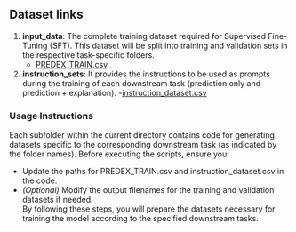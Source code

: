 ## Dataset links

1. **input_data**: The complete training dataset required for Supervised Fine-Tuning (SFT). This dataset will be split into training and validation sets in the respective task-specific folders.
	- [PREDEX_TRAIN.csv](https://huggingface.co/datasets/L-NLProc/PredEx)
2. **instruction_sets**: It provides the instructions to be used as prompts during the training of each downstream task (prediction only and prediction + explanation).
	-[instruction_dataset.csv](https://huggingface.co/datasets/L-NLProc/PredEx_Instruction_sets/blob/main/instruction_decision.csv)

### Usage Instructions
Each subfolder within the current directory contains code for generating datasets specific to the corresponding downstream task (as indicated by the folder names). Before executing the scripts, ensure you:

- Update the paths for PREDEX_TRAIN.csv and instruction_dataset.csv in the code.
- *(Optional)* Modify the output filenames for the training and validation datasets if needed.<br/>
By following these steps, you will prepare the datasets necessary for training the model according to the specified downstream tasks.

